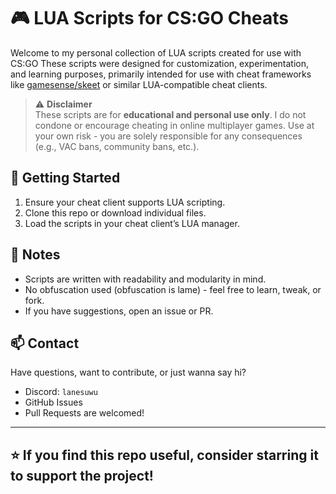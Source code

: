 # 🎮 LUA Scripts for CS:GO Cheats

Welcome to my personal collection of LUA scripts created for use with CS:GO These scripts were designed for customization, experimentation, and learning purposes, primarily intended for use with cheat frameworks like [gamesense/skeet](https://gamesense.pub/) or similar LUA-compatible cheat clients.

> ⚠️ **Disclaimer**  
> These scripts are for **educational and personal use only**. I do not condone or encourage cheating in online multiplayer games. Use at your own risk - you are solely responsible for any consequences (e.g., VAC bans, community bans, etc.).


## 🚀 Getting Started

1. Ensure your cheat client supports LUA scripting.
2. Clone this repo or download individual files.
3. Load the scripts in your cheat client’s LUA manager.

## 📌 Notes

- Scripts are written with readability and modularity in mind.
- No obfuscation used (obfuscation is lame) - feel free to learn, tweak, or fork.
- If you have suggestions, open an issue or PR.


## 📫 Contact

Have questions, want to contribute, or just wanna say hi?

- Discord: `lanesuwu`
- GitHub Issues
- Pull Requests are welcomed!

---

## ⭐ If you find this repo useful, consider starring it to support the project!
